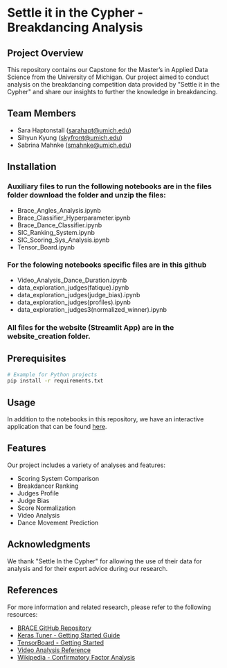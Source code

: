 # Settle it in the Cypher - Breakdancing Analysis

## Project Overview
This repository contains our Capstone for the Master’s in Applied Data Science from the University of Michigan. Our project aimed to conduct analysis on the breakdancing competition data provided by "Settle it in the Cypher" and share our insights to further the knowledge in breakdancing.

## Team Members
- Sara Haptonstall (sarahapt@umich.edu)
- Sihyun Kyung (skyfront@umich.edu)
- Sabrina Mahnke (smahnke@umich.edu)

## Installation
### Auxiliary files to run the following notebooks are in the files folder download the folder  and unzip the files:
- Brace_Angles_Analysis.ipynb
- Brace_Classifier_Hyperparameter.ipynb
- Brace_Dance_Classifier.ipynb
- SIC_Ranking_System.ipynb
- SIC_Scoring_Sys_Analysis.ipynb
- Tensor_Board.ipynb
  
### For the folowing notebooks specific files are in this github
- Video_Analysis_Dance_Duration.ipynb
- data_exploration_judges(fatique).ipynb
- data_exploration_judges(judge_bias).ipynb
- data_exploration_judges(profiles).ipynb
- data_exploration_judges3(normalized_winner).ipynb

### All files for the website (Streamlit App) are in the website_creation folder.



## Prerequisites
```bash
# Example for Python projects
pip install -r requirements.txt
```
## Usage
In addition to the notebooks in this repository, we have an interactive application that can be found [here](<https://teambreakers.streamlit.app/>).

## Features
Our project includes a variety of analyses and features:
- Scoring System Comparison
- Breakdancer Ranking
- Judges Profile
- Judge Bias
- Score Normalization
- Video Analysis
- Dance Movement Prediction

## Acknowledgments
We thank "Settle In the Cypher" for allowing the use of their data for analysis and for their expert advice during our research.

## References
For more information and related research, please refer to the following resources:
- [BRACE GitHub Repository](https://github.com/dmoltisanti/brace)
- [Keras Tuner - Getting Started Guide](https://keras.io/guides/keras_tuner/getting_started/)
- [TensorBoard - Getting Started](https://www.tensorflow.org/tensorboard/get_started)
- [Video Analysis Reference](https://www.youtube.com/watch?v=PG4XGqUeYnM)
- [Wikipedia - Confirmatory Factor Analysis](https://en.wikipedia.org/wiki/Confirmatory_factor_analysis)



